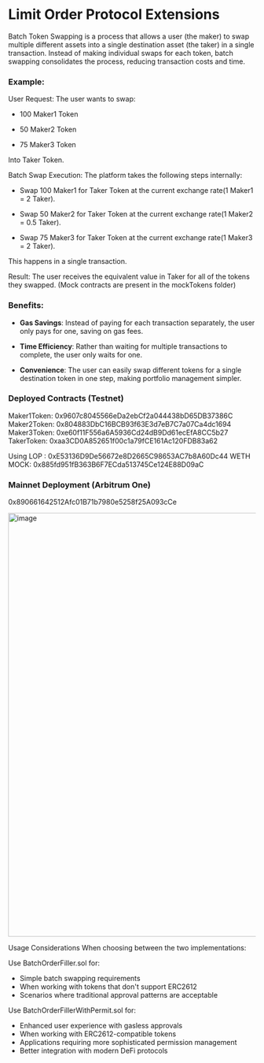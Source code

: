 # Limit Order Protocol Extensions

Batch Token Swapping is a process that allows a user (the maker) to swap multiple different assets into a single destination asset (the taker) in a single transaction. Instead of making individual swaps for each token, batch swapping consolidates the process, reducing transaction costs and time.

### Example:
User Request:
The user wants to swap:

- 100 Maker1 Token

- 50 Maker2 Token

- 75 Maker3 Token

Into Taker Token.

Batch Swap Execution:
The platform takes the following steps internally:

- Swap 100 Maker1 for Taker Token at the current exchange rate(1 Maker1 = 2 Taker).

- Swap 50 Maker2 for Taker Token at the current exchange rate(1 Maker2 = 0.5 Taker).

- Swap 75 Maker3 for Taker Token at the current exchange rate(1 Maker3 = 2 Taker).

This happens in a single transaction.

Result:
The user receives the equivalent value in Taker for all of the tokens they swapped.
(Mock contracts are present in the mockTokens folder)

### Benefits: 
- **Gas Savings**: Instead of paying for each transaction separately, the user only pays for one, saving on gas fees.

- **Time Efficiency**: Rather than waiting for multiple transactions to complete, the user only waits for one.

- **Convenience**: The user can easily swap different tokens for a single destination token in one step, making portfolio management simpler.

### Deployed Contracts (Testnet)

Maker1Token: 0x9607c8045566eDa2ebCf2a044438bD65DB37386C
Maker2Token: 0x804883DbC16BCB93f63E3d7eB7C7a07Ca4dc1694
Maker3Token: 0xe60f11F556a6A5936Cd24dB9Dd61ecEfA8CC5b27
TakerToken: 0xaa3CD0A852651f00c1a79fCE161Ac120FDB83a62

Using LOP : 0xE53136D9De56672e8D2665C98653AC7b8A60Dc44
WETH MOCK: 0x885fd951fB363B6F7ECda513745Ce124E88D09aC

### Mainnet Deployment (Arbitrum One)
0x890661642512Afc01B71b7980e5258f25A093cCe

<img width="1405" height="861" alt="image" src="https://github.com/user-attachments/assets/12fffb6c-e0f0-4965-ba3b-b50a48048ccf" />

Usage Considerations
When choosing between the two implementations:

Use BatchOrderFiller.sol for:

- Simple batch swapping requirements
- When working with tokens that don't support ERC2612
- Scenarios where traditional approval patterns are acceptable


Use BatchOrderFillerWithPermit.sol for:

- Enhanced user experience with gasless approvals
- When working with ERC2612-compatible tokens
- Applications requiring more sophisticated permission management
- Better integration with modern DeFi protocols
